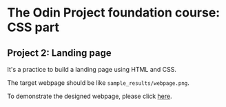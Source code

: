 # The Odin Project foundation course: CSS part

## Project 2: Landing page

It's a practice to build a landing page using HTML and CSS.

The target webpage should be like `sample_results/webpage.png`.

To demonstrate the designed webpage, please click [here](https://wilson330.github.io/odin_landing_page).


